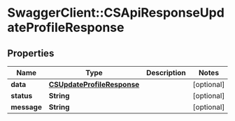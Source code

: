 # SwaggerClient::CSApiResponseUpdateProfileResponse

## Properties
Name | Type | Description | Notes
------------ | ------------- | ------------- | -------------
**data** | [**CSUpdateProfileResponse**](CSUpdateProfileResponse.md) |  | [optional] 
**status** | **String** |  | [optional] 
**message** | **String** |  | [optional] 


